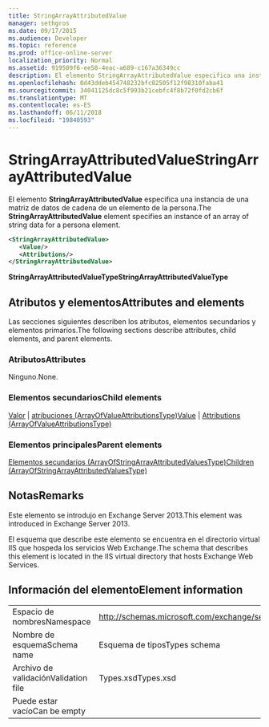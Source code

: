 ```yaml
---
title: StringArrayAttributedValue
manager: sethgros
ms.date: 09/17/2015
ms.audience: Developer
ms.topic: reference
ms.prod: office-online-server
localization_priority: Normal
ms.assetid: 919509f6-ee58-4eac-a689-c167a36349cc
description: El elemento StringArrayAttributedValue especifica una instancia de una matriz de datos de cadena de un elemento de la persona.
ms.openlocfilehash: 0d43ddeb454748232bfc02505f12f98310faba41
ms.sourcegitcommit: 34041125dc8c5f993b21cebfc4f8b72f0fd2cb6f
ms.translationtype: MT
ms.contentlocale: es-ES
ms.lasthandoff: 06/11/2018
ms.locfileid: "19840593"
---
```

# <a name="stringarrayattributedvalue"></a><span data-ttu-id="8df24-103">StringArrayAttributedValue</span><span class="sxs-lookup"><span data-stu-id="8df24-103">StringArrayAttributedValue</span></span>

<span data-ttu-id="8df24-104">El elemento **StringArrayAttributedValue** especifica una instancia de una matriz de datos de cadena de un elemento de la persona.</span><span class="sxs-lookup"><span data-stu-id="8df24-104">The **StringArrayAttributedValue** element specifies an instance of an array of string data for a persona element.</span></span> 
  
```XML
<StringArrayAttributedValue>
   <Value/>
   <Attributions/>
</StringArrayAttributedValue>
```

 <span data-ttu-id="8df24-105">**StringArrayAttributedValueType**</span><span class="sxs-lookup"><span data-stu-id="8df24-105">**StringArrayAttributedValueType**</span></span>
## <a name="attributes-and-elements"></a><span data-ttu-id="8df24-106">Atributos y elementos</span><span class="sxs-lookup"><span data-stu-id="8df24-106">Attributes and elements</span></span>

<span data-ttu-id="8df24-107">Las secciones siguientes describen los atributos, elementos secundarios y elementos primarios.</span><span class="sxs-lookup"><span data-stu-id="8df24-107">The following sections describe attributes, child elements, and parent elements.</span></span>
  
### <a name="attributes"></a><span data-ttu-id="8df24-108">Atributos</span><span class="sxs-lookup"><span data-stu-id="8df24-108">Attributes</span></span>

<span data-ttu-id="8df24-109">Ninguno.</span><span class="sxs-lookup"><span data-stu-id="8df24-109">None.</span></span>
  
### <a name="child-elements"></a><span data-ttu-id="8df24-110">Elementos secundarios</span><span class="sxs-lookup"><span data-stu-id="8df24-110">Child elements</span></span>

<span data-ttu-id="8df24-111">[Valor](value.md) | [atribuciones (ArrayOfValueAttributionsType)](attributions-arrayofvalueattributionstype.md)</span><span class="sxs-lookup"><span data-stu-id="8df24-111">[Value](value.md) | [Attributions (ArrayOfValueAttributionsType)](attributions-arrayofvalueattributionstype.md)</span></span>
  
### <a name="parent-elements"></a><span data-ttu-id="8df24-112">Elementos principales</span><span class="sxs-lookup"><span data-stu-id="8df24-112">Parent elements</span></span>

[<span data-ttu-id="8df24-113">Elementos secundarios (ArrayOfStringArrayAttributedValuesType)</span><span class="sxs-lookup"><span data-stu-id="8df24-113">Children (ArrayOfStringArrayAttributedValuesType)</span></span>](children-arrayofstringarrayattributedvaluestype.md)
  
## <a name="remarks"></a><span data-ttu-id="8df24-114">Notas</span><span class="sxs-lookup"><span data-stu-id="8df24-114">Remarks</span></span>

<span data-ttu-id="8df24-115">Este elemento se introdujo en Exchange Server 2013.</span><span class="sxs-lookup"><span data-stu-id="8df24-115">This element was introduced in Exchange Server 2013.</span></span>
  
<span data-ttu-id="8df24-116">El esquema que describe este elemento se encuentra en el directorio virtual IIS que hospeda los servicios Web Exchange.</span><span class="sxs-lookup"><span data-stu-id="8df24-116">The schema that describes this element is located in the IIS virtual directory that hosts Exchange Web Services.</span></span>
  
## <a name="element-information"></a><span data-ttu-id="8df24-117">Información del elemento</span><span class="sxs-lookup"><span data-stu-id="8df24-117">Element information</span></span>

|||
|:-----|:-----|
|<span data-ttu-id="8df24-118">Espacio de nombres</span><span class="sxs-lookup"><span data-stu-id="8df24-118">Namespace</span></span>  <br/> |http://schemas.microsoft.com/exchange/services/2006/types  <br/> |
|<span data-ttu-id="8df24-119">Nombre de esquema</span><span class="sxs-lookup"><span data-stu-id="8df24-119">Schema name</span></span>  <br/> |<span data-ttu-id="8df24-120">Esquema de tipos</span><span class="sxs-lookup"><span data-stu-id="8df24-120">Types schema</span></span>  <br/> |
|<span data-ttu-id="8df24-121">Archivo de validación</span><span class="sxs-lookup"><span data-stu-id="8df24-121">Validation file</span></span>  <br/> |<span data-ttu-id="8df24-122">Types.xsd</span><span class="sxs-lookup"><span data-stu-id="8df24-122">Types.xsd</span></span>  <br/> |
|<span data-ttu-id="8df24-123">Puede estar vacío</span><span class="sxs-lookup"><span data-stu-id="8df24-123">Can be empty</span></span>  <br/> ||
   

